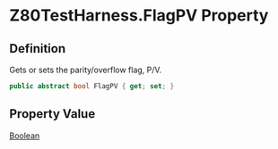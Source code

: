 # Z80TestHarness.FlagPV Property
## Definition

Gets or sets the parity/overflow flag, P/V.

```c#
public abstract bool FlagPV { get; set; }
```

## Property Value

[Boolean](https://learn.microsoft.com/en-gb/dotnet/api/System.Boolean)

